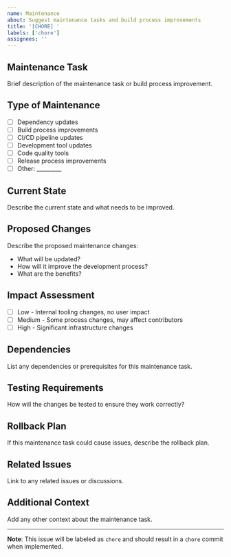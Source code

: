 ```yaml
---
name: Maintenance
about: Suggest maintenance tasks and build process improvements
title: '[CHORE] '
labels: ['chore']
assignees: ''
---
```


## Maintenance Task
Brief description of the maintenance task or build process improvement.

## Type of Maintenance
- [ ] Dependency updates
- [ ] Build process improvements
- [ ] CI/CD pipeline updates
- [ ] Development tool updates
- [ ] Code quality tools
- [ ] Release process improvements
- [ ] Other: _________

## Current State
Describe the current state and what needs to be improved.

## Proposed Changes
Describe the proposed maintenance changes:
- What will be updated?
- How will it improve the development process?
- What are the benefits?

## Impact Assessment
- [ ] Low - Internal tooling changes, no user impact
- [ ] Medium - Some process changes, may affect contributors
- [ ] High - Significant infrastructure changes

## Dependencies
List any dependencies or prerequisites for this maintenance task.

## Testing Requirements
How will the changes be tested to ensure they work correctly?

## Rollback Plan
If this maintenance task could cause issues, describe the rollback plan.

## Related Issues
Link to any related issues or discussions.

## Additional Context
Add any other context about the maintenance task.

---

**Note**: This issue will be labeled as `chore` and should result in a `chore` commit when implemented.
